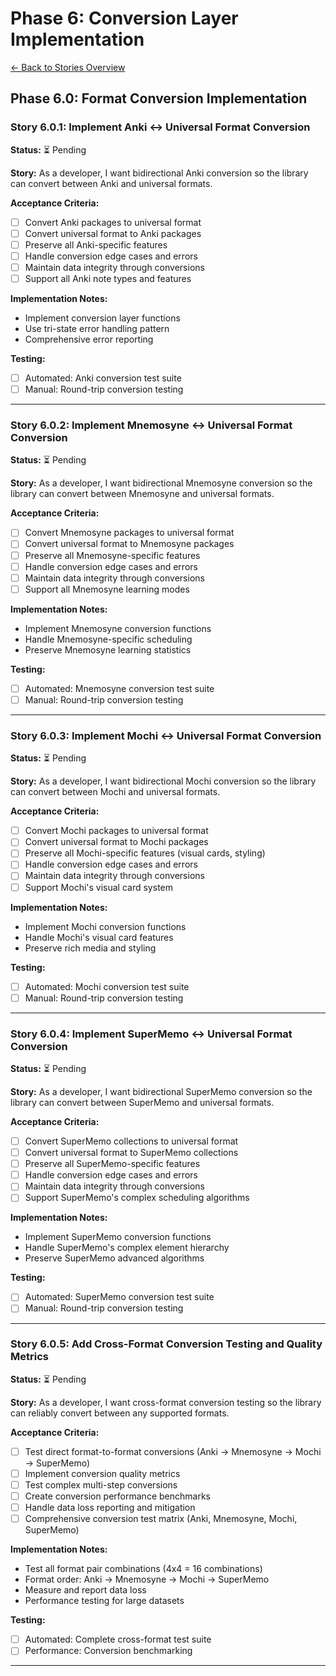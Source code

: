 # Phase 6: Conversion Layer Implementation

[← Back to Stories Overview](README.md)

## Phase 6.0: Format Conversion Implementation

### Story 6.0.1: Implement Anki ↔ Universal Format Conversion

**Status:** ⏳ Pending

**Story:** As a developer, I want bidirectional Anki conversion so the library can convert between Anki and universal formats.

**Acceptance Criteria:**

- [ ] Convert Anki packages to universal format
- [ ] Convert universal format to Anki packages
- [ ] Preserve all Anki-specific features
- [ ] Handle conversion edge cases and errors
- [ ] Maintain data integrity through conversions
- [ ] Support all Anki note types and features

**Implementation Notes:**

- Implement conversion layer functions
- Use tri-state error handling pattern
- Comprehensive error reporting

**Testing:**

- [ ] Automated: Anki conversion test suite
- [ ] Manual: Round-trip conversion testing

---

### Story 6.0.2: Implement Mnemosyne ↔ Universal Format Conversion

**Status:** ⏳ Pending

**Story:** As a developer, I want bidirectional Mnemosyne conversion so the library can convert between Mnemosyne and universal formats.

**Acceptance Criteria:**

- [ ] Convert Mnemosyne packages to universal format
- [ ] Convert universal format to Mnemosyne packages
- [ ] Preserve all Mnemosyne-specific features
- [ ] Handle conversion edge cases and errors
- [ ] Maintain data integrity through conversions
- [ ] Support all Mnemosyne learning modes

**Implementation Notes:**

- Implement Mnemosyne conversion functions
- Handle Mnemosyne-specific scheduling
- Preserve Mnemosyne learning statistics

**Testing:**

- [ ] Automated: Mnemosyne conversion test suite
- [ ] Manual: Round-trip conversion testing

---

### Story 6.0.3: Implement Mochi ↔ Universal Format Conversion

**Status:** ⏳ Pending

**Story:** As a developer, I want bidirectional Mochi conversion so the library can convert between Mochi and universal formats.

**Acceptance Criteria:**

- [ ] Convert Mochi packages to universal format
- [ ] Convert universal format to Mochi packages
- [ ] Preserve all Mochi-specific features (visual cards, styling)
- [ ] Handle conversion edge cases and errors
- [ ] Maintain data integrity through conversions
- [ ] Support Mochi's visual card system

**Implementation Notes:**

- Implement Mochi conversion functions
- Handle Mochi's visual card features
- Preserve rich media and styling

**Testing:**

- [ ] Automated: Mochi conversion test suite
- [ ] Manual: Round-trip conversion testing

---

### Story 6.0.4: Implement SuperMemo ↔ Universal Format Conversion

**Status:** ⏳ Pending

**Story:** As a developer, I want bidirectional SuperMemo conversion so the library can convert between SuperMemo and universal formats.

**Acceptance Criteria:**

- [ ] Convert SuperMemo collections to universal format
- [ ] Convert universal format to SuperMemo collections
- [ ] Preserve all SuperMemo-specific features
- [ ] Handle conversion edge cases and errors
- [ ] Maintain data integrity through conversions
- [ ] Support SuperMemo's complex scheduling algorithms

**Implementation Notes:**

- Implement SuperMemo conversion functions
- Handle SuperMemo's complex element hierarchy
- Preserve SuperMemo advanced algorithms

**Testing:**

- [ ] Automated: SuperMemo conversion test suite
- [ ] Manual: Round-trip conversion testing

---

### Story 6.0.5: Add Cross-Format Conversion Testing and Quality Metrics

**Status:** ⏳ Pending

**Story:** As a developer, I want cross-format conversion testing so the library can reliably convert between any supported formats.

**Acceptance Criteria:**

- [ ] Test direct format-to-format conversions (Anki → Mnemosyne → Mochi → SuperMemo)
- [ ] Implement conversion quality metrics
- [ ] Test complex multi-step conversions
- [ ] Create conversion performance benchmarks
- [ ] Handle data loss reporting and mitigation
- [ ] Comprehensive conversion test matrix (Anki, Mnemosyne, Mochi, SuperMemo)

**Implementation Notes:**

- Test all format pair combinations (4x4 = 16 combinations)
- Format order: Anki → Mnemosyne → Mochi → SuperMemo
- Measure and report data loss
- Performance testing for large datasets

**Testing:**

- [ ] Automated: Complete cross-format test suite
- [ ] Performance: Conversion benchmarking

---

